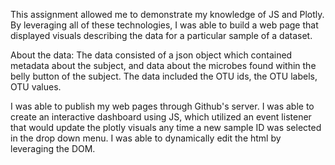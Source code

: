 This assignment allowed me to demonstrate my knowledge of JS and Plotly. By leveraging all of these technologies, I was able to build a web page that displayed visuals describing the data for a particular sample of a dataset.

About the data: The data consisted of a json object which contained metadata about the subject, and data about the microbes found within the belly button of the subject. The data included the OTU ids, the OTU labels, OTU values.

I was able to publish my web pages through Github's server. I was able to create an interactive dashboard using JS, which utilized an event listener that would update the plotly visuals any time a new sample ID was selected in the drop down menu. I was able to dynamically edit the html by leveraging the DOM.
